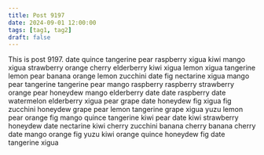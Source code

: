 ```yaml
---
title: Post 9197
date: 2024-09-01 12:00:00
tags: [tag1, tag2]
draft: false
---
```

This is post 9197.
date
quince
tangerine
pear
raspberry
xigua
kiwi
mango
xigua
strawberry
orange
cherry
elderberry
kiwi
xigua
lemon
xigua
tangerine
lemon
pear
banana
orange
lemon
zucchini
date
fig
nectarine
xigua
mango
pear
tangerine
tangerine
pear
mango
raspberry
raspberry
strawberry
orange
pear
honeydew
mango
elderberry
date
date
raspberry
date
watermelon
elderberry
xigua
pear
grape
date
honeydew
fig
xigua
fig
zucchini
honeydew
grape
pear
lemon
tangerine
grape
xigua
yuzu
lemon
pear
orange
fig
mango
quince
tangerine
kiwi
pear
date
kiwi
strawberry
honeydew
date
nectarine
kiwi
cherry
zucchini
banana
cherry
banana
cherry
date
mango
orange
fig
yuzu
kiwi
orange
quince
honeydew
fig
date
tangerine
xigua

